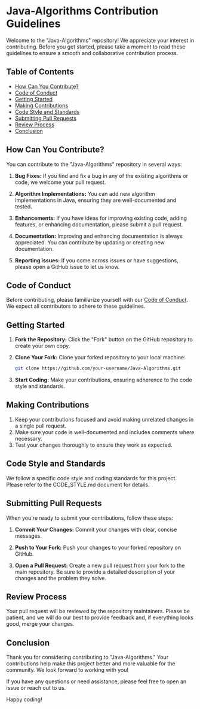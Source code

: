# Java-Algorithms Contribution Guidelines

Welcome to the "Java-Algorithms" repository! We appreciate your interest in contributing. Before you get started, please take a moment to read these guidelines to ensure a smooth and collaborative contribution process.

## Table of Contents
- [How Can You Contribute?](#how-can-you-contribute)
- [Code of Conduct](#code-of-conduct)
- [Getting Started](#getting-started)
- [Making Contributions](#making-contributions)
- [Code Style and Standards](#code-style-and-standards)
- [Submitting Pull Requests](#submitting-pull-requests)
- [Review Process](#review-process)
- [Conclusion](#conclusion)

## How Can You Contribute?

You can contribute to the "Java-Algorithms" repository in several ways:

1. **Bug Fixes:** If you find and fix a bug in any of the existing algorithms or code, we welcome your pull request.

2. **Algorithm Implementations:** You can add new algorithm implementations in Java, ensuring they are well-documented and tested.

3. **Enhancements:** If you have ideas for improving existing code, adding features, or enhancing documentation, please submit a pull request.

4. **Documentation:** Improving and enhancing documentation is always appreciated. You can contribute by updating or creating new documentation.

5. **Reporting Issues:** If you come across issues or have suggestions, please open a GitHub issue to let us know.

## Code of Conduct

Before contributing, please familiarize yourself with our [Code of Conduct](CODE_OF_CONDUCT.md). We expect all contributors to adhere to these guidelines.

## Getting Started

1. **Fork the Repository:** Click the "Fork" button on the GitHub repository to create your own copy.
2. **Clone Your Fork:** Clone your forked repository to your local machine:

   ```bash
   git clone https://github.com/your-username/Java-Algorithms.git
   ```
3. **Start Coding:** Make your contributions, ensuring adherence to the code style and standards.

## Making Contributions
1. Keep your contributions focused and avoid making unrelated changes in a single pull request.
2. Make sure your code is well-documented and includes comments where necessary.
3. Test your changes thoroughly to ensure they work as expected.
   
## Code Style and Standards
We follow a specific code style and coding standards for this project. Please refer to the CODE_STYLE.md document for details.

## Submitting Pull Requests
When you're ready to submit your contributions, follow these steps:

1. **Commit Your Changes:** Commit your changes with clear, concise messages.

2. **Push to Your Fork:** Push your changes to your forked repository on GitHub.

3. **Open a Pull Request:** Create a new pull request from your fork to the main repository. Be sure to provide a detailed description of your changes and the problem they solve.

## Review Process
Your pull request will be reviewed by the repository maintainers. Please be patient, and we will do our best to provide feedback and, if everything looks good, merge your changes.

## Conclusion
Thank you for considering contributing to "Java-Algorithms." Your contributions help make this project better and more valuable for the community. We look forward to working with you!

If you have any questions or need assistance, please feel free to open an issue or reach out to us.

Happy coding!



